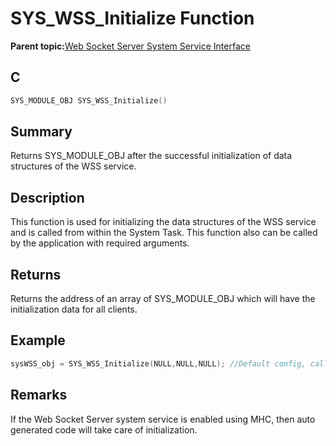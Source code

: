 # SYS\_WSS\_Initialize Function

**Parent topic:**[Web Socket Server System Service Interface](GUID-9DCBB817-ECC8-46C6-954B-F6B0D8F5C0BC.md)

## C

```c
SYS_MODULE_OBJ SYS_WSS_Initialize()
```

## Summary

Returns SYS\_MODULE\_OBJ after the successful initialization of data structures of the WSS service.

## Description

This function is used for initializing the data structures of the WSS service and is called from within the System Task. This function also can be called by the application with required arguments.

## Returns

Returns the address of an array of SYS\_MODULE\_OBJ which will have the initialization data for all clients.

## Example

```c
sysWSS_obj = SYS_WSS_Initialize(NULL,NULL,NULL); //Default config, callback and cookie will be taken
```

## Remarks

If the Web Socket Server system service is enabled using MHC, then auto generated code will take care of initialization.

